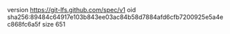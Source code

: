 version https://git-lfs.github.com/spec/v1
oid sha256:89484c64917e103b843ee03ac84b58d7884afd6cfb7200925e5a4ec868fc6a5f
size 651
